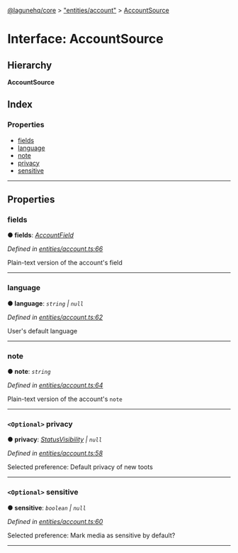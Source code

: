 [@lagunehq/core](../README.md) > ["entities/account"](../modules/_entities_account_.md) > [AccountSource](../interfaces/_entities_account_.accountsource.md)

# Interface: AccountSource

## Hierarchy

**AccountSource**

## Index

### Properties

* [fields](_entities_account_.accountsource.md#fields)
* [language](_entities_account_.accountsource.md#language)
* [note](_entities_account_.accountsource.md#note)
* [privacy](_entities_account_.accountsource.md#privacy)
* [sensitive](_entities_account_.accountsource.md#sensitive)

---

## Properties

<a id="fields"></a>

###  fields

**● fields**: *[AccountField](_entities_account_.accountfield.md)*

*Defined in [entities/account.ts:66](https://github.com/lagunehq/core/blob/35e3f58/src/entities/account.ts#L66)*

Plain-text version of the account's field

___
<a id="language"></a>

###  language

**● language**: *`string` \| `null`*

*Defined in [entities/account.ts:62](https://github.com/lagunehq/core/blob/35e3f58/src/entities/account.ts#L62)*

User's default language

___
<a id="note"></a>

###  note

**● note**: *`string`*

*Defined in [entities/account.ts:64](https://github.com/lagunehq/core/blob/35e3f58/src/entities/account.ts#L64)*

Plain-text version of the account's `note`

___
<a id="privacy"></a>

### `<Optional>` privacy

**● privacy**: *[StatusVisibility](../modules/_entities_status_.md#statusvisibility) \| `null`*

*Defined in [entities/account.ts:58](https://github.com/lagunehq/core/blob/35e3f58/src/entities/account.ts#L58)*

Selected preference: Default privacy of new toots

___
<a id="sensitive"></a>

### `<Optional>` sensitive

**● sensitive**: *`boolean` \| `null`*

*Defined in [entities/account.ts:60](https://github.com/lagunehq/core/blob/35e3f58/src/entities/account.ts#L60)*

Selected preference: Mark media as sensitive by default?

___


